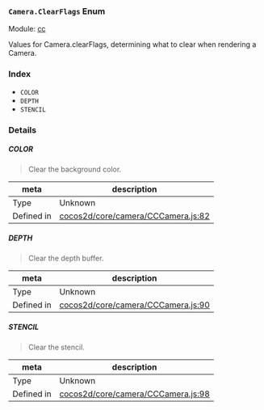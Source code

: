 ### `Camera.ClearFlags` Enum



Module: [cc](../modules/cc.md)


Values for Camera.clearFlags, determining what to clear when rendering a Camera.


### Index
  - `COLOR`
  - `DEPTH`
  - `STENCIL`

### Details


##### COLOR

> Clear the background color.

| meta | description |
|------|-------------|
| Type | Unknown |
| Defined in | [cocos2d/core/camera/CCCamera.js:82](https://github.com/cocos-creator/engine/blob/ca662e1d8c009e4c070be6fb12c55967f9cdd6f6/cocos2d/core/camera/CCCamera.js#L82) |



##### DEPTH

> Clear the depth buffer.

| meta | description |
|------|-------------|
| Type | Unknown |
| Defined in | [cocos2d/core/camera/CCCamera.js:90](https://github.com/cocos-creator/engine/blob/ca662e1d8c009e4c070be6fb12c55967f9cdd6f6/cocos2d/core/camera/CCCamera.js#L90) |



##### STENCIL

> Clear the stencil.

| meta | description |
|------|-------------|
| Type | Unknown |
| Defined in | [cocos2d/core/camera/CCCamera.js:98](https://github.com/cocos-creator/engine/blob/ca662e1d8c009e4c070be6fb12c55967f9cdd6f6/cocos2d/core/camera/CCCamera.js#L98) |


